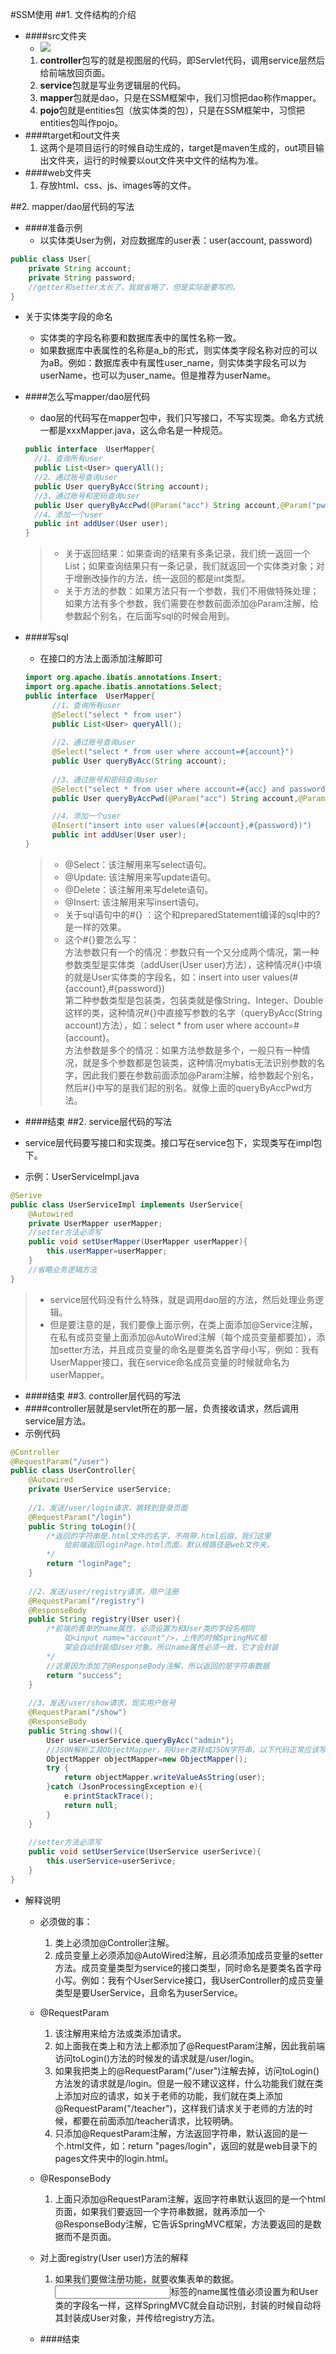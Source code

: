 #SSM使用
##1. 文件结构的介绍
* ####src文件夹  
    * ![](1.png)  
    1) **controller**包写的就是视图层的代码，即Servlet代码，调用service层然后给前端放回页面。
    2) **service**包就是写业务逻辑层的代码。 
    3) **mapper**包就是dao，只是在SSM框架中，我们习惯把dao称作mapper。
    4) **pojo**包就是entities包（放实体类的包），只是在SSM框架中，习惯把entities包叫作pojo。
* ####target和out文件夹
    1) 这两个是项目运行的时候自动生成的，target是maven生成的，out项目输出文件夹，运行的时候要以out文件夹中文件的结构为准。
* ####web文件夹
    1) 存放html、css、js、images等的文件。

##2. mapper/dao层代码的写法 
* ####准备示例
    * 以实体类User为例，对应数据库的user表：user(account, password)  
```java
public class User{
    private String account;
    private String password;
    //getter和setter太长了，我就省略了，但是实际是要写的。
}
```
   * 关于实体类字段的命名
      * 实体类的字段名称要和数据库表中的属性名称一致。      
      * 如果数据库中表属性的名称是a_b的形式，则实体类字段名称对应的可以为aB。例如：数据库表中有属性user_name，则实体类字段名可以为userName，也可以为user_name。但是推荐为userName。
   
* ####怎么写mapper/dao层代码
    * dao层的代码写在mapper包中，我们只写接口，不写实现类。命名方式统一都是xxxMapper.java，这么命名是一种规范。
    ```java
  public interface  UserMapper{
      //1、查询所有user
      public List<User> queryAll();
      //2、通过账号查询user
      public User queryByAcc(String account);
      //3、通过账号和密码查询user
      public User queryByAccPwd(@Param("acc") String account,@Param("pwd") String password);
      //4、添加一个user
      public int addUser(User user);
  }
    ```
  > * 关于返回结果：如果查询的结果有多条记录，我们统一返回一个List；如果查询结果只有一条记录，我们就返回一个实体类对象；对于增删改操作的方法，统一返回的都是int类型。
  > * 关于方法的参数：如果方法只有一个参数，我们不用做特殊处理；如果方法有多个参数，我们需要在参数前面添加@Param注解，给参数起个别名，在后面写sql的时候会用到。
* ####写sql
    * 在接口的方法上面添加注解即可
    ```java
  import org.apache.ibatis.annotations.Insert;
  import org.apache.ibatis.annotations.Select;
  public interface  UserMapper{
          //1、查询所有user
          @Select("select * from user")
          public List<User> queryAll();
          
          //2、通过账号查询user
          @Select("select * from user where account=#{account}")
          public User queryByAcc(String account);
          
          //3、通过账号和密码查询user
          @Select("select * from user where account=#{acc} and password=#{pwd}")
          public User queryByAccPwd(@Param("acc") String account,@Param("pwd") String password);
  
          //4、添加一个user
          @Insert("insert into user values(#{account},#{password})")
          public int addUser(User user);
    }
    ```
  > * @Select：该注解用来写select语句。
  > * @Update: 该注解用来写update语句。
  > * @Delete：该注解用来写delete语句。
  > * @Insert: 该注解用来写insert语句。
  > * 关于sql语句中的#{} ：这个和preparedStatement编译的sql中的?是一样的效果。
  > * 这个#{}要怎么写：  
      方法参数只有一个的情况：参数只有一个又分成两个情况，第一种参数类型是实体类（addUser(User user)方法），这种情况#{}中填的就是User实体类的字段名，如：insert into user values(#{account},#{password})  
      第二种参数类型是包装类，包装类就是像String、Integer、Double这样的类，这种情况#{}中直接写参数的名字（queryByAcc(String account)方法），如：select * from user where account=#{account}。  
      方法参数是多个的情况：如果方法参数是多个，一般只有一种情况，就是多个参数都是包装类，这种情况mybatis无法识别参数的名字，因此我们要在参数前面添加@Param注解，给参数起个别名，然后#{}中写的是我们起的别名。就像上面的queryByAccPwd方法。
* ####结束
##2. service层代码的写法
* service层代码要写接口和实现类。接口写在service包下，实现类写在impl包下。
* 示例：UserServiceImpl.java
```java
@Serive
public class UserServiceImpl implements UserService{
    @Autowired
    private UserMapper userMapper;
    //setter方法必须写
    public void setUserMapper(UserMapper userMapper){
        this.userMapper=userMapper;
    }
    //省略业务逻辑方法
}
```
> * service层代码没有什么特殊，就是调用dao层的方法，然后处理业务逻辑。  
> * 但是要注意的是，我们要像上面示例，在类上面添加@Service注解，在私有成员变量上面添加@AutoWired注解（每个成员变量都要加），添加setter方法，并且成员变量的命名是要类名首字母小写，例如：我有UserMapper接口，我在service命名成员变量的时候就命名为userMapper。
* ####结束
##3. controller层代码的写法
* ####controller层就是servlet所在的那一层，负责接收请求，然后调用service层方法。
* 示例代码
```java
@Controller
@RequestParam("/user")
public class UserController{
    @Autowired
    private UserService userService;
    
    //1、发送/user/login请求，跳转到登录页面
    @RequestParam("/login")
    public String toLogin(){
        /*返回的字符串是.html文件的名字，不用带.html后缀，我们这里
            给前端返回loginPage.html页面，默认根路径是web文件夹。
        */
        return "loginPage";
    }
    
    //2、发送/user/registry请求，用户注册
    @RequestParam("/registry")
    @ResponseBody
    public String registry(User user){
        /*前端的表单的name属性，必须设置为和User类的字段名相同
            如<input name="account"/>，上传的时候SpringMVC框
            架会自动封装成User对象。所以name属性必须一致，它才会封装
        */
        //这里因为添加了@ResponseBody注解，所以返回的是字符串数据
        return "success";
    }
    
    //3、发送/user/show请求，现实用户账号
    @RequestParam("/show")
    @ResponseBody
    public String show(){
        User user=userService.queryByAcc("admin");
        //JSON解析工具ObjectMapper，将User类转成JSON字符串，以下代码正常应该写在service层，写法固定。
        ObjectMapper objectMapper=new ObjectMapper();
        try {
            return objectMapper.writeValueAsString(user);
        }catch (JsonProcessingException e){
            e.printStackTrace();
            return null;
        }
    }
    
    //setter方法必须写
    public void setUserService(UserService userSerivce){
        this.userService=userSerivce;
    }
}
```
* 解释说明
    * 必须做的事：
      1) 类上必须加@Controller注解。
      2) 成员变量上必须添加@AutoWired注解，且必须添加成员变量的setter方法。成员变量类型为service的接口类型，同时命名是要类名首字母小写。例如：我有个UserService接口，我UserController的成员变量类型是要UserService，且命名为userService。
      
    * @RequestParam
      1) 该注解用来给方法或类添加请求。
      2) 如上面我在类上和方法上都添加了@RequestParam注解，因此我前端访问toLogin()方法的时候发的请求就是/user/login。
      3) 如果我把类上的@RequestParam("/user")注解去掉，访问toLogin()方法发的请求就是/login。但是一般不建议这样，什么功能我们就在类上添加对应的请求，如关于老师的功能，我们就在类上添加@RequestParam("/teacher")，这样我们请求关于老师的方法的时候，都要在前面添加/teacher请求，比较明确。
      4) 只添加@RequestParam注解，方法返回字符串，默认返回的是一个.html文件，如：return "pages/login"，返回的就是web目录下的pages文件夹中的login.html。
    * @ResponseBody
      1) 上面只添加@RequestParam注解，返回字符串默认返回的是一个html页面，如果我们要返回一个字符串数据，就再添加一个@ResponseBody注解，它告诉SpringMVC框架，方法要返回的是数据而不是页面。
    * 对上面registry(User user)方法的解释
      1) 如果我们要做注册功能，就要收集表单的数据。<input>标签的name属性值必须设置为和User类的字段名一样，这样SpringMVC就会自动识别，封装的时候自动将其封装成User对象，并传给registry方法。
  * ####结束
